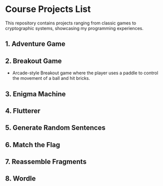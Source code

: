 # Course Projects List
This repository contains projects ranging from classic games to cryptographic systems, showcasing my programming experiences.
## 1. Adventure Game
## 2. Breakout Game
- Arcade-style Breakout game where the player uses a paddle to control the movement of a ball and hit bricks.
## 3. Enigma Machine
## 4. Flutterer
## 5. Generate Random Sentences
## 6. Match the Flag
## 7. Reassemble Fragments
## 8. Wordle

